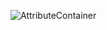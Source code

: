 
![AttributeContainer](https://github.com/mrgsdev/DesignCode/assets/157994617/0e9c462d-7c77-4a29-9e9c-d735a43b28ed)
